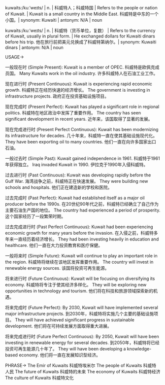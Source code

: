 kuwaits:/kuːˈweɪts/ | n. | 科威特人；科威特国 |  Refers to the people or nation of Kuwait. | Kuwait is a small country in the Middle East. 科威特是中东的一个小国。| synonym: Kuwaiti | antonym: N/A | noun

kuwaits:/kuːˈweɪts/ | n. | 科威特（货币单位，复数） | Refers to the currency of Kuwait, usually in plural form. | He exchanged dollars for Kuwaiti dinars before his trip. 他在旅行前把美元兑换成了科威特第纳尔。| synonym: Kuwaiti dinars | antonym: N/A | noun


USAGE->

一般现在时 (Simple Present):
Kuwait is a member of OPEC. 科威特是欧佩克成员国。
Many Kuwaits work in the oil industry. 许多科威特人在石油工业工作。

现在进行时 (Present Continuous):
Kuwait is experiencing rapid economic growth. 科威特正在经历快速的经济增长。
The government is investing in infrastructure projects. 政府正在投资基础设施项目。

现在完成时 (Present Perfect):
Kuwait has played a significant role in regional politics. 科威特在地区政治中发挥了重要作用。
The country has seen significant development in recent years.  近年来，该国取得了显著的发展。

现在完成进行时 (Present Perfect Continuous):
Kuwait has been modernizing its infrastructure for decades.  几十年来，科威特一直在使其基础设施现代化。
They have been exporting oil to many countries. 他们一直在向许多国家出口石油。

一般过去时 (Simple Past):
Kuwait gained independence in 1961. 科威特于1961年获得独立。
Iraq invaded Kuwait in 1990. 伊拉克于1990年入侵科威特。


过去进行时 (Past Continuous):
Kuwait was developing rapidly before the Gulf War. 海湾战争之前，科威特正在快速发展。
They were building new schools and hospitals. 他们正在建造新的学校和医院。

过去完成时 (Past Perfect):
Kuwait had established itself as a major oil producer before the 1990s.  在20世纪90年代之前，科威特已经确立了自己作为主要石油生产国的地位。
The country had experienced a period of prosperity.  这个国家经历了一段繁荣时期。

过去完成进行时 (Past Perfect Continuous):
Kuwait had been experiencing economic growth for many years before the invasion. 在入侵之前，科威特多年来一直经历着经济增长。
They had been investing heavily in education and healthcare.  他们一直在大力投资教育和医疗保健。


一般将来时 (Simple Future):
Kuwait will continue to play an important role in the region. 科威特将继续在该地区发挥重要作用。
The country will invest in renewable energy sources. 该国将投资可再生能源。

将来进行时 (Future Continuous):
Kuwait will be focusing on diversifying its economy. 科威特将专注于使其经济多样化。
They will be exploring new opportunities in technology and tourism.  他们将在科技和旅游领域探索新的机遇。

将来完成时 (Future Perfect):
By 2030, Kuwait will have implemented several major infrastructure projects. 到2030年，科威特将实施几个主要的基础设施项目。
They will have achieved significant progress in sustainable development.  他们将在可持续发展方面取得重大进展。

将来完成进行时 (Future Perfect Continuous):
By 2050, Kuwait will have been investing in renewable energy for several decades. 到2050年，科威特将已经投资可再生能源几十年了。
They will have been developing a knowledge-based economy.  他们将一直在发展知识型经济。



PHRASE->
The Emir of Kuwaits  科威特埃米尔
The people of Kuwaits 科威特人民
The future of Kuwaits 科威特的未来
The economy of Kuwaits 科威特经济
The culture of Kuwaits 科威特文化

